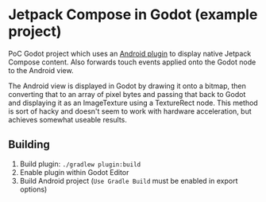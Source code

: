 
# Jetpack Compose in Godot (example project)

PoC Godot project which uses an [Android plugin](https://docs.godotengine.org/en/stable/tutorials/platform/android/android_plugin.html) to display native Jetpack Compose content. Also forwards touch events applied onto the Godot node to the Android view.

The Android view is displayed in Godot by drawing it onto a bitmap, then converting that to an array of pixel bytes and passing that back to Godot and displaying it as an ImageTexture using a TextureRect node. This method is sort of hacky and doesn't seem to work with hardware acceleration, but achieves somewhat useable results.

## Building

1. Build plugin: `./gradlew plugin:build`
3. Enable plugin within Godot Editor
4. Build Android project (`Use Gradle Build` must be enabled in export options)
